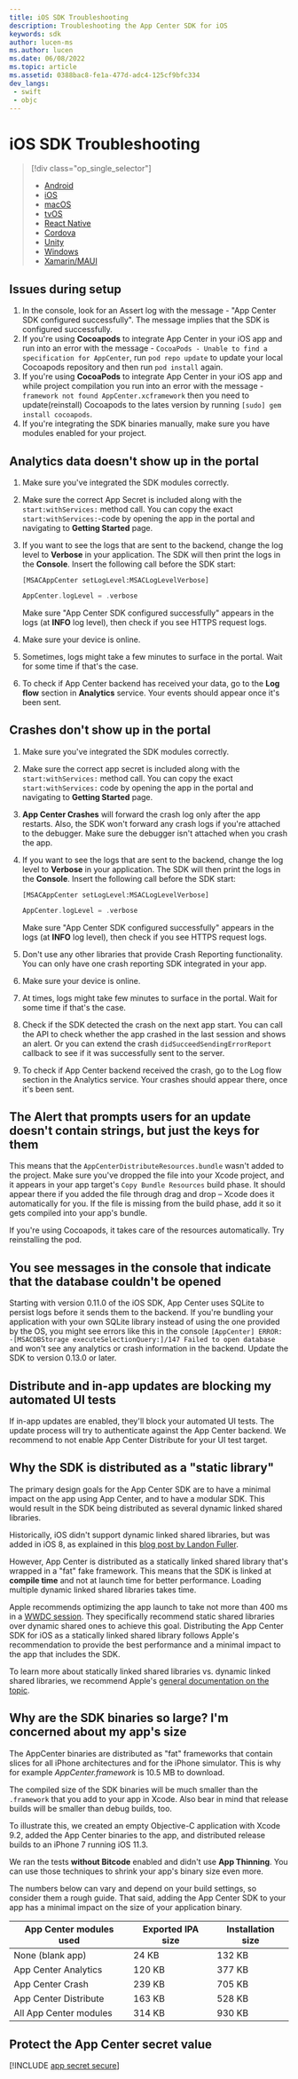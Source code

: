 ```yaml
---
title: iOS SDK Troubleshooting
description: Troubleshooting the App Center SDK for iOS
keywords: sdk
author: lucen-ms
ms.author: lucen
ms.date: 06/08/2022
ms.topic: article
ms.assetid: 0388bac8-fe1a-477d-adc4-125cf9bfc334
dev_langs:  
 - swift
 - objc
---
```


# iOS SDK Troubleshooting

> [!div  class="op_single_selector"]
> * [Android](android.md)
> * [iOS](ios.md)
> * [macOS](macos.md)
> * [tvOS](tvOS.md)
> * [React Native](react-native.md)
> * [Cordova](cordova.md)
> * [Unity](unity.md)
> * [Windows](uwp.md)
> * [Xamarin/MAUI](xamarin.md)

## Issues during setup

1. In the console, look for an Assert log with the message - "App Center SDK configured successfully". The message implies that the SDK is configured successfully.
2. If you're using **Cocoapods** to integrate App Center in your iOS app and run into an error with the message - `CocoaPods - Unable to find a specification for AppCenter`, run `pod repo update` to update your local Cocoapods repository and then run `pod install` again.
3. If you're using **CocoaPods** to integrate App Center in your iOS app and while project compilation you run into an error with the message - `framework not found AppCenter.xcframework` then you need to update(reinstall) Cocoapods to the lates version by running `[sudo] gem install cocoapods`. 
4. If you're integrating the SDK binaries manually, make sure you have modules enabled for your project.

## Analytics data doesn't show up in the portal

1. Make sure you've integrated the SDK modules correctly.
2. Make sure the correct App Secret is included along with the `start:withServices:` method call. You can copy the exact `start:withServices:`-code by opening the app in the portal and navigating to **Getting Started** page.
3. If you want to see the logs that are sent to the backend, change the log level to **Verbose** in your application. The SDK will then print the logs in the **Console**. Insert the following call before the SDK start:

    ```objc
    [MSACAppCenter setLogLevel:MSACLogLevelVerbose]
    ```

    ```swift
    AppCenter.logLevel = .verbose
    ```

    Make sure "App Center SDK configured successfully" appears in the logs (at **INFO** log level), then check if you see HTTPS request logs.

4. Make sure your device is online.
5. Sometimes, logs might take a few minutes to surface in the portal. Wait for some time if that's the case.
6. To check if App Center backend has received your data, go to the **Log flow** section in **Analytics** service. Your events should appear once it's been sent.

## Crashes don't show up in the portal

1. Make sure you've integrated the SDK modules correctly.
2. Make sure the correct app secret is included along with the `start:withServices:` method call. You can copy the exact `start:withServices:` code by opening the app in the portal and navigating to **Getting Started** page.
3. **App Center Crashes** will forward the crash log only after the app restarts. Also, the SDK won't forward any crash logs if you're attached to the debugger. Make sure the debugger isn't attached when you crash the app.
4. If you want to see the logs that are sent to the backend, change the log level to **Verbose** in your application. The SDK will then print the logs in the **Console**. Insert the following call before the SDK start:

    ```objc
    [MSACAppCenter setLogLevel:MSACLogLevelVerbose]
    ```

    ```swift
    AppCenter.logLevel = .verbose
    ```

    Make sure "App Center SDK configured successfully" appears in the logs (at **INFO** log level), then check if you see HTTPS request logs.

5. Don't use any other libraries that provide Crash Reporting functionality. You can only have one crash reporting SDK integrated in your app.
6. Make sure your device is online.
7. At times, logs might take few minutes to surface in the portal. Wait for some time if that's the case.
8. Check if the SDK detected the crash on the next app start. You can call the API to check whether the app crashed in the last session and shows an alert. Or you can extend the crash `didSucceedSendingErrorReport` callback to see if it was successfully sent to the server.
9. To check if App Center backend received the crash, go to the Log flow section in the Analytics service. Your crashes should appear there, once it's been sent.

## The Alert that prompts users for an update doesn't contain strings, but just the keys for them

This means that the `AppCenterDistributeResources.bundle` wasn't added to the project. Make sure you've dropped the file into your Xcode project, and it appears in your app target's `Copy Bundle Resources` build phase. It should appear there if you added the file through drag and drop – Xcode does it automatically for you. If the file is missing from the build phase, add it so it gets compiled into your app's bundle.

If you're using Cocoapods, it takes care of the resources automatically. Try reinstalling the pod.

## You see messages in the console that indicate that the database couldn't be opened

Starting with version 0.11.0 of the iOS SDK, App Center uses SQLite to persist logs before it sends them to the backend. If you're bundling your application with your own SQLite library instead of using the one provided by the OS, you might see errors like this in the console `[AppCenter] ERROR: -[MSACDBStorage executeSelectionQuery:]/147 Failed to open database` and won't see any analytics or crash information in the backend. Update the SDK to version 0.13.0 or later.

## Distribute and in-app updates are blocking my automated UI tests

If in-app updates are enabled, they'll block your automated UI tests. The update process will try to authenticate against the App Center backend. We recommend to not enable App Center Distribute for your UI test target.

## Why the SDK is distributed as a "static library"

The primary design goals for the App Center SDK are to have a minimal impact on the app using App Center, and to have a modular SDK. This would result in the SDK being distributed as several dynamic linked shared libraries.

Historically, iOS didn't support dynamic linked shared libraries, but was added in iOS 8, as explained in this [blog post by Landon Fuller](http://landonf.bikemonkey.org/code/ios/Radar_15800975_iOS_Frameworks.20140112.html). 

However, App Center is distributed as a statically linked shared library that's wrapped in a "fat" fake framework. This means that the SDK is linked at **compile time** and not at launch time for better performance. Loading multiple dynamic linked shared libraries takes time. 

Apple recommends optimizing the app launch to take not more than 400 ms in a [WWDC session](https://developer.apple.com/videos/play/wwdc2016/406/). They specifically recommend static shared libraries over dynamic shared ones to achieve this goal. Distributing the App Center SDK for iOS as a statically linked shared library follows Apple's recommendation to provide the best performance and a minimal impact to the app that includes the SDK.

To learn more about statically linked shared libraries vs. dynamic linked shared libraries, we recommend Apple's [general documentation on the topic](https://developer.apple.com/library/content/documentation/DeveloperTools/Conceptual/DynamicLibraries/100-Articles/OverviewOfDynamicLibraries.html).

## Why are the SDK binaries so large? I'm concerned about my app's size

The AppCenter binaries are distributed as "fat" frameworks that contain slices for all iPhone architectures and for the iPhone simulator. This is why for example *AppCenter.framework* is 10.5 MB to download.

The compiled size of the SDK binaries will be much smaller than the `.framework` that you add to your app in Xcode. Also bear in mind that release builds will be smaller than debug builds, too.

To illustrate this, we created an empty Objective-C application with Xcode 9.2, added the App Center binaries to the app, and distributed release builds to an iPhone 7 running iOS 11.3.

We ran the tests **without Bitcode** enabled and didn't use **App Thinning**. You can use those techniques to shrink your app's binary size even more.

The numbers below can vary and depend on your build settings, so consider them a rough guide. That said, adding the App Center SDK to your app has a minimal impact on the size of your application binary.

| App Center modules used | Exported IPA size | Installation size |
|-------------------------|-------------------|-------------------|
|    None (blank app)     |       24 KB       |       132 KB      |
|  App Center Analytics   |       120 KB      |       377 KB      |
|    App Center Crash     |       239 KB      |       705 KB      |
|  App Center Distribute  |       163 KB      |       528 KB      |
| All App Center modules  |       314 KB      |       930 KB      |

## Protect the App Center secret value

[!INCLUDE [app secret secure](../includes/app-secret-secure.md)]

